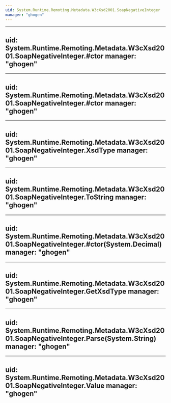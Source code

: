 ```yaml
---
uid: System.Runtime.Remoting.Metadata.W3cXsd2001.SoapNegativeInteger
manager: "ghogen"
---
```


---
uid: System.Runtime.Remoting.Metadata.W3cXsd2001.SoapNegativeInteger.#ctor
manager: "ghogen"
---

---
uid: System.Runtime.Remoting.Metadata.W3cXsd2001.SoapNegativeInteger.#ctor
manager: "ghogen"
---

---
uid: System.Runtime.Remoting.Metadata.W3cXsd2001.SoapNegativeInteger.XsdType
manager: "ghogen"
---

---
uid: System.Runtime.Remoting.Metadata.W3cXsd2001.SoapNegativeInteger.ToString
manager: "ghogen"
---

---
uid: System.Runtime.Remoting.Metadata.W3cXsd2001.SoapNegativeInteger.#ctor(System.Decimal)
manager: "ghogen"
---

---
uid: System.Runtime.Remoting.Metadata.W3cXsd2001.SoapNegativeInteger.GetXsdType
manager: "ghogen"
---

---
uid: System.Runtime.Remoting.Metadata.W3cXsd2001.SoapNegativeInteger.Parse(System.String)
manager: "ghogen"
---

---
uid: System.Runtime.Remoting.Metadata.W3cXsd2001.SoapNegativeInteger.Value
manager: "ghogen"
---
